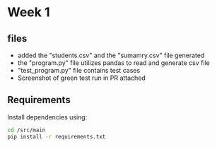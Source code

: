 # Week 1 

## files
- added the "students.csv" and the "sumamry.csv" file generated
- the "program.py" file utilizes pandas to read and generate csv file
- "test_program.py" file contains test cases
- Screenshot of green test run in PR attached

## Requirements

Install dependencies using:

```bash
cd /src/main
pip install -r requirements.txt
